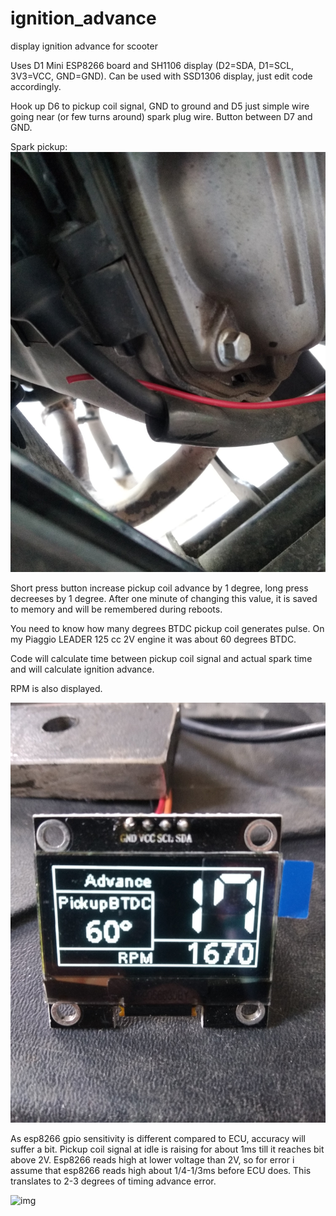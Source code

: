 # ignition_advance
display ignition advance for scooter

Uses D1 Mini ESP8266 board and SH1106 display (D2=SDA, D1=SCL, 3V3=VCC, GND=GND). Can be used with SSD1306 display, just edit code accordingly. 

Hook up D6 to pickup coil signal, GND to ground and D5 just simple wire going near (or few turns around) spark plug wire. Button between D7 and GND.

Spark pickup:
![img](spark_pickup.jpg)

Short press button increase pickup coil advance by 1 degree, long press decreeses by 1 degree. After one minute of changing this value, it is saved to memory and will be remembered during reboots.

You need to know how many degrees BTDC pickup coil generates pulse. On my Piaggio LEADER 125 cc 2V engine it was about 60 degrees BTDC.

Code will calculate time between pickup coil signal and actual spark time and will calculate ignition advance.

RPM is also displayed.

![img](at_idle.jpg)

As esp8266 gpio sensitivity is different compared to ECU, accuracy will suffer a bit. Pickup coil signal at idle is raising for about 1ms till it reaches bit above 2V. Esp8266 reads high at lower voltage than 2V, so for error i assume that esp8266 reads high about 1/4-1/3ms before ECU does. This translates to 2-3 degrees of timing advance error.

![img](IMG_20191208_120550.jpg)



